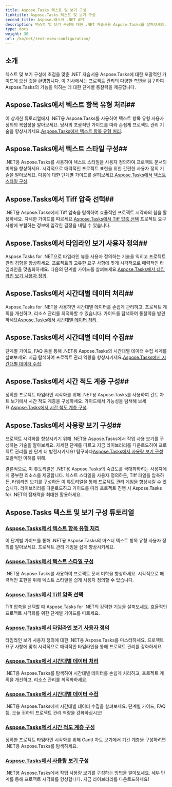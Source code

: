 ```yaml
---
title: Aspose.Tasks 텍스트 및 보기 구성
linktitle: Aspose.Tasks 텍스트 및 보기 구성
second_title: Aspose.태스크 .NET API
description: 텍스트 및 보기 구성에 대한 .NET 자습서용 Aspose.Tasks를 살펴보세요. 향상된 프로젝트 관리를 위한 마스터 텍스트 스타일, Tiff 압축, 타임라인 보기 등.
type: docs
weight: 30
url: /ko/net/text-view-configuration/
---
```

## 소개

텍스트 및 보기 구성에 초점을 맞춘 .NET 자습서용 Aspose.Tasks에 대한 포괄적인 가이드에 오신 것을 환영합니다. 이 기사에서는 프로젝트 관리의 다양한 측면을 탐구하여 Aspose.Tasks의 기능을 익히는 데 대한 단계별 통찰력을 제공합니다.

## Aspose.Tasks에서 텍스트 항목 유형 처리## 
 이 상세한 튜토리얼에서 .NET용 Aspose.Tasks를 사용하여 텍스트 항목 유형 사용자 정의의 복잡성을 알아보세요. 당사의 포괄적인 가이드를 따라 손쉽게 프로젝트 관리 기술을 향상시키세요.[Aspose.Tasks에서 텍스트 항목 유형 처리](./text-item-types/). 

## Aspose.Tasks에서 텍스트 스타일 구성## 
.NET용 Aspose.Tasks를 사용하여 텍스트 스타일을 사용자 정의하여 프로젝트 문서의 미학을 향상하세요. 시각적으로 매력적인 프로젝트 표현을 위한 간편한 사용자 정의 기술을 알아보세요. 다음에 대한 단계별 가이드를 살펴보세요.[Aspose.Tasks에서 텍스트 스타일 구성](./text-styles/).

## Aspose.Tasks에서 Tiff 압축 선택## 
 .NET용 Aspose.Tasks에서 Tiff 압축을 탐색하여 효율적인 프로젝트 시각화의 힘을 활용하세요. 자세한 가이드를 따르세요.[Aspose.Tasks에서 Tiff 압축 선택](./tiff-compression/) 프로젝트 요구 사항에 부합하는 정보에 입각한 결정을 내릴 수 있습니다.

## Aspose.Tasks에서 타임라인 보기 사용자 정의## 
 Aspose.Tasks for .NET으로 타임라인 뷰를 사용자 정의하는 기술을 익히고 프로젝트 관리 경험을 향상하세요. 프로젝트의 고유한 요구 사항에 맞게 시각적으로 매력적인 타임라인을 맞춤화하세요. 다음의 단계별 가이드를 살펴보세요.[Aspose.Tasks에서 타임라인 보기 사용자 정의](./timeline-views/).

## Aspose.Tasks에서 시간대별 데이터 처리## 
Aspose.Tasks for .NET을 사용하면 시간대별 데이터를 손쉽게 관리하고, 프로젝트 계획을 개선하고, 리소스 관리를 최적화할 수 있습니다. 가이드를 탐색하여 통찰력을 발견하세요[Aspose.Tasks에서 시간대별 데이터 처리](./timephased-data/).

## Aspose.Tasks에서 시간대별 데이터 수집## 
 단계별 가이드, FAQ 등을 통해 .NET용 Aspose.Tasks의 시간대별 데이터 수집 세계를 살펴보세요. 지금 탐색하여 프로젝트 관리 역량을 향상시키세요.[Aspose.Tasks에서 시간대별 데이터 수집](./timephased-data-collection/).

## Aspose.Tasks에서 시간 척도 계층 구성## 
 정확한 프로젝트 타임라인 시각화를 위해 .NET용 Aspose.Tasks를 사용하여 간트 차트 보기에서 시간 척도 계층을 구성하세요. 가이드에서 가능성을 탐색해 보세요.[Aspose.Tasks에서 시간 척도 계층 구성](./timescale-tiers/).

## Aspose.Tasks에서 사용량 보기 구성## 
프로젝트 시각화를 향상시키기 위해 .NET용 Aspose.Tasks에서 작업 사용 보기를 구성하는 기술을 알아보세요. 자세한 단계를 따르고 지금 라이브러리를 다운로드하여 프로젝트 관리를 한 단계 더 발전시키세요! 탐구하다[Aspose.Tasks에서 사용량 보기 구성](./usage-views/) 포괄적인 이해를 위해.

결론적으로, 이 튜토리얼은 .NET용 Aspose.Tasks의 숙련도를 극대화하려는 사용자에게 풍부한 리소스를 제공합니다. 텍스트 스타일을 사용자 정의하든, Tiff 파일을 압축하든, 타임라인 보기를 구성하든 이 튜토리얼을 통해 프로젝트 관리 게임을 향상시킬 수 있습니다. 라이브러리를 다운로드하고 가이드를 따라 프로젝트 진행 시 Aspose.Tasks for .NET의 잠재력을 최대한 활용하세요.
## Aspose.Tasks 텍스트 및 보기 구성 튜토리얼
### [Aspose.Tasks에서 텍스트 항목 유형 처리](./text-item-types/)
이 단계별 가이드를 통해 .NET용 Aspose.Tasks의 마스터 텍스트 항목 유형 사용자 정의를 알아보세요. 프로젝트 관리 게임을 쉽게 향상시키세요.
### [Aspose.Tasks에서 텍스트 스타일 구성](./text-styles/)
.NET용 Aspose.Tasks를 사용하여 프로젝트 문서 미학을 향상하세요. 시각적으로 매력적인 표현을 위해 텍스트 스타일을 쉽게 사용자 정의할 수 있습니다.
### [Aspose.Tasks에서 Tiff 압축 선택](./tiff-compression/)
Tiff 압축을 선택할 때 Aspose.Tasks for .NET의 강력한 기능을 살펴보세요. 효율적인 프로젝트 시각화를 위한 단계별 가이드를 따르세요.
### [Aspose.Tasks에서 타임라인 보기 사용자 정의](./timeline-views/)
타임라인 보기 사용자 정의에 대한 .NET용 Aspose.Tasks를 마스터하세요. 프로젝트 요구 사항에 맞춰 시각적으로 매력적인 타임라인을 통해 프로젝트 관리를 강화하세요.
### [Aspose.Tasks에서 시간대별 데이터 처리](./timephased-data/)
.NET용 Aspose.Tasks를 탐색하여 시간대별 데이터를 손쉽게 처리하고, 프로젝트 계획을 개선하고, 리소스 관리를 최적화하세요.
### [Aspose.Tasks에서 시간대별 데이터 수집](./timephased-data-collection/)
.NET용 Aspose.Tasks에서 시간대별 데이터 수집을 살펴보세요. 단계별 가이드, FAQ 등. 오늘 귀하의 프로젝트 관리 역량을 강화하십시오!
### [Aspose.Tasks에서 시간 척도 계층 구성](./timescale-tiers/)
정확한 프로젝트 타임라인 시각화를 위해 Gantt 차트 보기에서 기간 계층을 구성하려면 .NET용 Aspose.Tasks를 탐색하세요.
### [Aspose.Tasks에서 사용량 보기 구성](./usage-views/)
.NET용 Aspose.Tasks에서 작업 사용량 보기를 구성하는 방법을 알아보세요. 세부 단계를 통해 프로젝트 시각화를 향상합니다. 지금 라이브러리를 다운로드하세요!